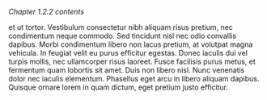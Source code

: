 _Chapter 1.2.2 contents_

et ut tortor. Vestibulum consectetur nibh aliquam risus pretium,
nec condimentum neque commodo. Sed tincidunt nisl nec odio convallis
dapibus. Morbi condimentum libero non lacus pretium, at volutpat
magna vehicula. In feugiat velit eu purus efficitur egestas. Donec
iaculis dui vel turpis mollis, nec ullamcorper risus laoreet. Fusce
facilisis purus metus, et fermentum quam lobortis sit amet. Duis non
libero nisl. Nunc venenatis dolor nec iaculis elementum. Phasellus
eget arcu in libero aliquam dapibus. Quisque ornare lorem in quam
dictum, eget pretium justo efficitur.

